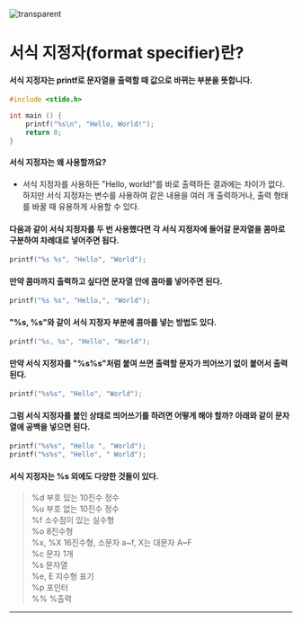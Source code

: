 ![transparent](https://capsule-render.vercel.app/api?type=transparent&fontColor=ffcc33&text=MinJun's%20GitHub%20&height=150&fontSize=60&desc=TIL&descAlignY=75&descAlign=60)

# 서식 지정자(format specifier)란?

#### 서식 지정자는 printf로 문자열을 출력할 때 값으로 바뀌는 부분을 뜻합니다.
```c
#include <stido.h>

int main () {
    printf("%s\n", "Hello, World!");
    return 0;
}
```

#### 서식 지정자는 왜 사용할까요?
- 서식 지정자를 사용하든 "Hello, world!"를 바로 출력하든 결과에는 차이가 없다. 하지만 서식 지정자는 변수를 사용하여 같은 내용을 여러 개 출력하거나, 출력 형태를 바꿀 때 유용하게 사용할 수 있다.



#### 다음과 같이 서식 지정자를 두 번 사용했다면 각 서식 지정자에 들어갈 문자열을 콤마로 구분하여 차례대로 넣어주면 됩다.
```c
printf("%s %s", "Hello", "World");
```

#### 만약 콤마까지 출력하고 싶다면 문자열 안에 콤마를 넣어주면 된다.
```c
printf("%s %s", "Hello,", "World");
```

#### "%s, %s"와 같이 서식 지정자 부분에 콤마를 넣는 방법도 있다.
```c
printf("%s, %s", "Hello", "World");
```

#### 만약 서식 지정자를 "%s%s"처럼 붙여 쓰면 출력할 문자가 띄어쓰기 없이 붙어서 출력된다.
```c
printf("%s%s", "Hello", "World");
```

#### 그럼 서식 지정자를 붙인 상태로 띄어쓰기를 하려면 어떻게 해야 할까? 아래와 같이 문자열에 공백을 넣으면 된다.
```c
printf("%s%s", "Hello ", "World");
printf("%s%s", "Hello", " World");
```

#### 서식 지정자는 %s 외에도 다양한 것들이 있다.
> %d 부호 있는 10진수 정수<br>
> %u 부호 없는 10진수 정수<br>
> %f 소수점이 있는 실수형<br>
> %o 8진수형<br>
> %x, %X 16진수형, 소문자 a~f, X는 대문자 A~F<br>
> %c 문자 1개<br>
> %s 문자열<br>
> %e, E 지수형 표기<br>
> %p 포인터<br>
> %% %출력

<hr>